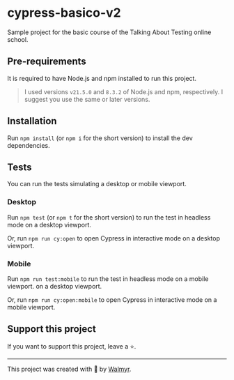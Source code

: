 # cypress-basico-v2

Sample project for the basic course of the Talking About Testing online school.
## Pre-requirements

It is required to have Node.js and npm installed to run this project.

> I used versions `v21.5.0` and `8.3.2` of Node.js and npm, respectively. I suggest you use the same or later versions.

## Installation

Run `npm install` (or `npm i` for the short version) to install the dev dependencies.

## Tests

You can run the tests simulating a desktop or mobile viewport.

### Desktop

Run `npm test` (or `npm t` for the short version) to run the test in headless mode
on a desktop viewport.

Or, run `npm run cy:open` to open Cypress in interactive mode on a desktop
viewport.

### Mobile 

Run `npm run test:mobile` to run the test in headless mode on a mobile viewport.
on a desktop viewport.

Or, run `npm run cy:open:mobile` to open Cypress in interactive mode on a mobile
viewport.

## Support this project

If you want to support this project, leave a ⭐.

___

This project was created with 💚 by [Walmyr](https://walmyr.dev).
